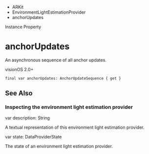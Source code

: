 

- ARKit
- EnvironmentLightEstimationProvider
-  anchorUpdates 

Instance Property

# anchorUpdates

An asynchronous sequence of all anchor updates.

visionOS 2.0+

``` source
final var anchorUpdates: AnchorUpdateSequence { get }
```

## See Also

### Inspecting the environment light estimation provider

var description: String

A textual representation of this environment light estimation provider.

var state: DataProviderState

The state of an environment light estimation provider.

